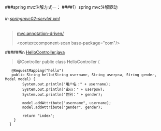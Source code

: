 ###spring mvc注解方式一：
####1）spring mvc注解驱动  
###### in [springmvc02-servlet.xml](https://github.com/DaCang/Spring-MVC/blob/master/SpringMVC02/WebContent/WEB-INF/springmvc02-servlet.xml) 

><!-- spring mvc注解驱动 --> 
><mvc:annotation-driven/>
><!-- 扫描器 --> 
><context:component-scan base-package="com"/>

######in [HelloController.java](https://github.com/DaCang/Spring-MVC/blob/master/SpringMVC02/src/com/songyl/webmvc/controller/HelloController.java)
 
>@Controller
      public class HelloController {

       @RequestMapping("hello")
       public String hello(String username, String userpsw, String gender, Model model) {
	        System.out.println("用户名：" + username);
	        System.out.println("密码：" + userpsw);
	        System.out.println("性别：" + gender);
        
	        model.addAttribute("username", username);
	        model.addAttribute("gender", gender);
        
	        return "index";
        }
      }
